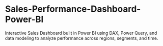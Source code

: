 # Sales-Performance-Dashboard-Power-BI
Interactive Sales Dashboard built in Power BI using DAX, Power Query, and data modeling to analyze performance across regions, segments, and time.
